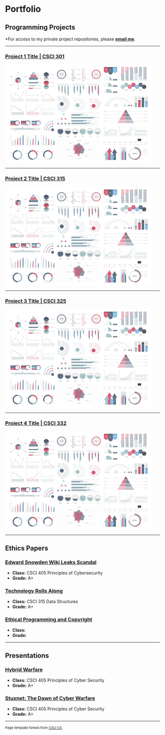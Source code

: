 
Portfolio
=========

Programming Projects
--------------------

*For access to my private project repositories, please **[email me](https://mail.google.com/mail/?view=cm&source=mailto&to=thiemann.adam@gmail.com&su=Github_Access)**.


---
### [Project 1 Title | CSCI 301](project1)

![Project 1 Thumbnail Name](images/dummy_thumbnail.jpg)

---
### [Project 2 Title | CSCI 315](project1)

![Project 2 Thumbnail Name](images/dummy_thumbnail.jpg)

---
### [Project 3 Title | CSCI 325](project1)

![Project 3 Thumbnail Name](images/dummy_thumbnail.jpg)

---
### [Project 4 Title | CSCI 332](project1)

![Project 4 Thumbnail Name](images/dummy_thumbnail.jpg)

---

Ethics Papers
-------------

### [Edward Snowden Wiki Leaks Scandal](https://1drv.ms/b/s!Aofa4H6h1GyzgY4sqRGIHozFOfjy4A?e=7N53Ng)

-   **Class:**  CSCI 405 Principles of Cybersecurity
-   **Grade:** A+

### [Technology Rolls Along](https://1drv.ms/b/s!Aofa4H6h1GyzgY4m2C_Rp8a8cbMT_A?e=hNcyRD)

-   **Class:** CSCI 315 Data Structures
-   **Grade:** A+

### [Ethical Programming and Copyright](https://1drv.ms/w/s!Aofa4H6h1Gyz0EmiMIxaRU9OuGYR?e=XuMcaS)

-   **Class:** 
-   **Grade:**

---

Presentations
-------------

### [Hybrid Warfare](https://1drv.ms/p/s!Aofa4H6h1GyzgY4pWT64OkoOW6_r1g?e=kr7G1I)

- **Class:** CSCI 405 Principles of Cyber Security
- **Grade:** A+


### [Stuxnet: The Dawn of Cyber Warfare](https://1drv.ms/p/s!Aofa4H6h1GyzgY4qXPuC5JNuiaE2ZQ?e=fAwvby)

- **Class:** CSCI 405 Principles of Cyber Security
- **Grade:** A+

---

<p style="font-size:11px">Page template forked from <a href="https://github.com/csu-cs/csci-portfolio">CSU-CS</a></p>
<!-- Remove above link if you don't want to attributive -->
